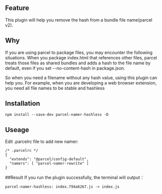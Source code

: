 ## Feature

This plugin will help you remove the hash from a bundle file name(parcel v2).

## Why

If you are using parcel to package files, you may encounter the following situations.
When you package index.html that references other files, parcel treats those files as shared bundles and adds a hash to the file name by default, even if you set --no-content-hash in package.json.

So when you need a filename without any hash value, using this plugin can help you. For example, when you are developing a web browser extension, you need all file names to be stable and hashless

## Installation

`npm install --save-dev parcel-namer-hashless -D`

## Useage

Edit .parcelrc file to add new namer:

```
/* .parcelrc */
{
  "extends": "@parcel/config-default",
  "namers": [ "parcel-namer-rewrite" ]
}
```

##Result
If you run the plugin successfully, the terminal will output：

```
parcel-namer-hashless: index.794a6267.js -> index.js
```

